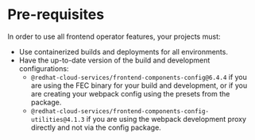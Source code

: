 # Pre-requisites

In order to use all frontend operator features, your projects must:
- Use containerized builds and deployments for all environments.
- Have the up-to-date version of the build and development configurations:
  - `@redhat-cloud-services/frontend-components-config@6.4.4` if you are using the FEC binary for your build and development, or if you are creating your webpack config using the presets from the package.
  - `@redhat-cloud-services/frontend-components-config-utilities@4.1.3` if you are using the webpack development proxy directly and not via the config package.
